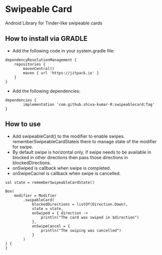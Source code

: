 # Swipeable Card
Android Library for Tinder-like swipeable cards

## How to install via GRADLE

- Add the following code in your system.gradle file:
```
dependencyResolutionManagement {
    repositories {
        mavenCentral()
        maven { url 'https://jitpack.io' }
    }
}
```

- Add the following dependencies:
```
dependencies {
        implementation 'com.github.shiva-kumar-R:swipeablecard:Tag'
}
```

## How to use

- Add swipeableCard() to the modifier to enable swipes. rememberSwipeableCardStateis there to manage state of the modifier for swipe.
- By default swipe is horizontal only, if swipe needs to be available in blocked in other directions then pass those directions in blockedDirections.
- onSwiped is callback when swipe is completed.
- onSwipeCacnel is callback when swipe is cancelled.

```
val state = rememberSwipeableCardState()

Box(
    modifier = Modifier
        .swipableCard(
            blockedDirections = listOf(Direction.Down),
            state = state,
            onSwiped = { direction ->
                println("The card was swiped in $direction")
            },
            onSwipeCancel = {
                println("The swiping was cancelled")
            }
        )
) {
}
```
